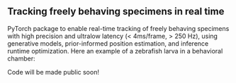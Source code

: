 ## Tracking freely behaving specimens in real time

PyTorch package to enable real-time tracking of freely behaving specimens with high precision and ultralow latency (< 4ms/frame, > 250 Hz), using generative models, prior-informed position estimation, and inference runtime optimization.
Here an example of a zebrafish larva in a behavioral chamber:

Code will be made public soon!